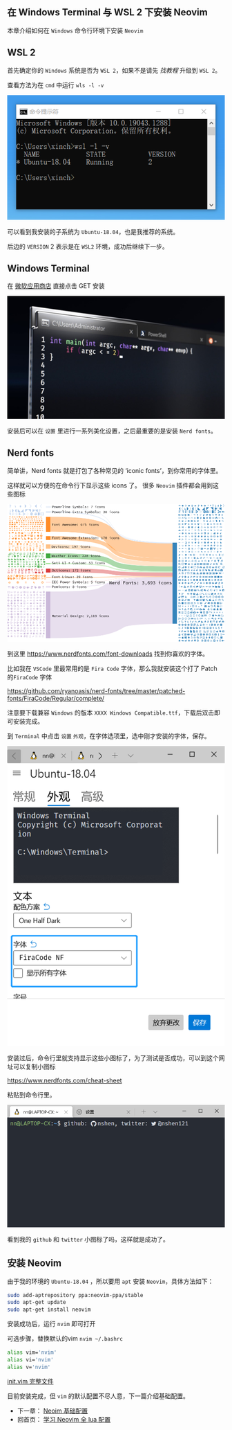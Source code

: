 ## 在 Windows Terminal 与 WSL 2 下安装 Neovim 

本章介绍如何在 `Windows` 命令行环境下安装 `Neovim`

## WSL 2 

首先确定你的 `Windows` 系统是否为 `WSL 2`，如果不是请先 *找教程* 升级到 `WSL 2`。

查看方法为在 `cmd` 中运行 `wls -l -v`

![wsl version](./imgs/1.png)

可以看到我安装的子系统为 `Ubuntu-18.04`，也是我推荐的系统。

后边的 `VERSION` 2 表示是在 `WSL2` 环境，成功后继续下一步。

## Windows Terminal

在 [微软应用商店](https://www.microsoft.com/en-us/p/windows-terminal/9n0dx20hk701?activetab=pivot:overviewtab#) 直接点击 GET 安装

![windows terminal](./imgs/terminal.jpg)

安装后可以在 `设置` 里进行一系列美化设置，之后最重要的是安装 `Nerd fonts`。

## Nerd fonts

简单讲，Nerd fonts 就是打包了各种常见的 ‘iconic fonts’，到你常用的字体里。

这样就可以方便的在命令行下显示这些 icons 了。 很多 `Neovim` 插件都会用到这些图标

![nerd fonts](./imgs/sankey-glyphs-combined-diagram.png)

到这里 https://www.nerdfonts.com/font-downloads 找到你喜欢的字体。

比如我在 `VSCode` 里最常用的是 `Fira Code` 字体，那么我就安装这个打了 Patch 的`FiraCode` 字体

https://github.com/ryanoasis/nerd-fonts/tree/master/patched-fonts/FiraCode/Regular/complete/

注意要下载兼容 `Windows` 的版本 `XXXX Windows Compatible.ttf`，下载后双击即可安装完成。

到 `Terminal` 中点击 `设置` `外观`，在字体选项里，选中刚才安装的字体，保存。

![nerd fonts](./imgs/2.png)

安装过后，命令行里就支持显示这些小图标了，为了测试是否成功，可以到这个网址可以复制小图标

https://www.nerdfonts.com/cheat-sheet

粘贴到命令行里。

![nerd fonts](./imgs/3.png)

看到我的 `github` 和 `twitter` 小图标了吗，这样就是成功了。

## 安装 Neovim

由于我的环境的 `Ubuntu-18.04` ，所以要用 `apt` 安装 `Neovim`，具体方法如下：

```bash
sudo add-aptrepository ppa:neovim-ppa/stable
sudo apt-get update
sudo apt-get install neovim
```

安装成功后，运行 `nvim` 即可打开

可选步骤，替换默认的vim  `nvim ~/.bashrc`

```bash
alias vim='nvim'
alias vi='nvim'
alias v='nvim'
```

[init.vim 完整文件](./init.vim) 


目前安装完成，但 `vim` 的默认配置不尽人意，下一篇介绍基础配置。

- 下一章： [Neoim 基础配置](./basic-config.md)  
- 回首页： [学习 Neovim 全 lua 配置](../README.md)
